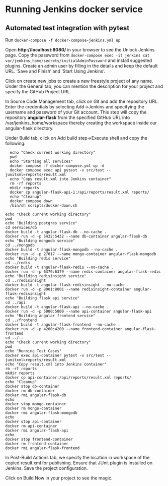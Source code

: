 
# Running Jenkins docker service

## Automated test integration with pytest

Run `docker-compose -f docker-compose-jenkins.yml up`

Open **http://localhost:8080/** in your browser to see the Unlock Jenkins page. Copy the password from 
`docker-compose exec -it jenkins cat var/jenkins_home/secrets/initialAdminPassword` 
and install suggested plugins. Create an admin user by filling in the details and keep the default URL. ‘Save and Finish’ and ‘Start Using Jenkins’.

Click on create new jobs to create a new freestyle project of any name. Under the General tab, you can mention the description for your project and specify the GitHub Project URL.

In Source Code Management tab, click on Git and add the repository URL. Enter the credentials by selecting Add->Jenkins and specifying the username and password of your Git account. This step will copy the repository **angular-flask** from the specified GitHub URL into /var/jenkins_home/workspace thereby creating the workspace inside our angular-flask directory.

Under Build tab, click on Add build step->Execute shell and copy the following:

```
  echo "Check current working directory"
  pwd
  echo "Starting all services"
  docker compose -f docker-compose.yml up -d
  docker compose exec api pytest -v src/test --junitxml=reports/result.xml
  echo "Copy result.xml into Jenkins container"
  rm -rf reports
  mkdir reports
  docker cp angular-flask-api-1:/api/reports/result.xml reports/
  echo "Cleanup"
  docker compose down
  /bin/sh scripts/docker-down.sh
```

```
echo "Check current working directory"
pwd
echo "Building postgres service"
cd services/db
docker build -t angular-flask-db --no-cache .
docker run -d -p 5432:5432 --name db-container angular-flask-db
echo "Building mongodb service"
cd ../mongodb
docker build -t angular-flask-mongodb --no-cache .
docker run -d -p 27017 --name mongo-container angular-flask-mongodb
echo "Building redis service"
cd ../redis
docker build -t angular-flask-redis --no-cache .
docker run -d -p 6379:6379 --name redis-container angular-flask-redis
echo "Building redisinsight service"
cd ../redisinsight
docker build -t angular-flask-redisinsight --no-cache .
docker run -d -p 8001:8001 --name redisinsight-container angular-flask-redisinsight
echo "Building flask api service"
cd ../api
docker build -t angular-flask-api --no-cache .
docker run -d -p 5000:5000 --name api-container angular-flask-api
echo "Building angular frontend service"
cd ../frontend
docker build -t angular-flask-frontend --no-cache .
docker run -d -p 4200:4200 --name frontend-container angular-flask-frontend
cd ../..
echo "Check current working directory"
pwd
echo "Running Test Cases"
docker exec api-container pytest -v src/test --junitxml=reports/result.xml
echo "Copy result.xml into Jenkins container"
rm -rf reports
mkdir reports
docker cp api-container:/api/reports/result.xml reports/
echo "Cleanup"
docker stop db-container
docker rm db-container
docker rmi angular-flask-db
echo
docker stop mongo-container
docker rm mongo-container
docker rmi angular-flask-mongodb
echo
docker stop api-container
docker rm api-container
docker rmi angular-flask-api
echo
docker stop frontend-container
docker rm frontend-container
docker rmi angular-flask-frontend
```

In Post-Build Actions tab, we specify the location in workspace of the copied result.xml for publishing. Ensure that JUnit plugin is installed on Jenkins. Save the project configuration.

Click on Build Now in your project to see the magic.
